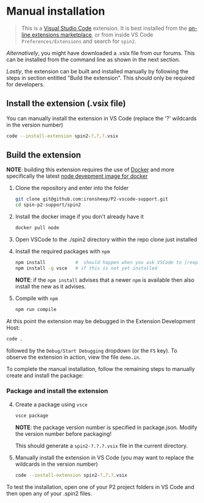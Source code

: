 # Manual installation

>This is a [Visual Studio Code](https://code.visualstudio.com/download) extension. It is best installed from the [on-line extensions marketplace](https://marketplace.visualstudio.com/items?itemName=ironsheep.spin2), or from inside VS Code `Preferences/Extensions` and search for `spin2`.

_Alternatively_, you might have downloaded a .vsix file from our forums. This can be installed from the command line as shown in the next section. 

_Lastly_, the extension can be built and installed manually by following the steps in section entitled "Build the extension". This should only be required for developers.

## Install the extension (.vsix file)

You can manually install the extension in VS Code (replace the '?' wildcards in the version number)

```bash
code --install-extension spin2-?.?.?.vsix
```

## Build the extension

**NOTE**: building this extension requires the use of [Docker](https://www.docker.com/) and more specifically the latest [node devepment image for docker](https://hub.docker.com/_/node)

1. Clone the repository and enter into the folder

    ```bash
    git clone git@github.com:ironsheep/P2-vscode-support.git
    cd spin-p2-support/spin2
    ```
    
2. Install the docker image if you don't already have it

    ```bash
    docker pull node
    ```    
    
3. Open VSCode to the ./spin2 directory within the repo clone just installed

4. Install the required packages with `npm`

    ```bash
    npm install           #  should happen when you ask VSCode to [reopen in container]
    npm install -g vsce   # if this is not yet installed
    ```
    
    **NOTE**: if the `npm install` advises that a newer `npm` is available then also install the new as it advises.

3. Compile with `npm`

    ```bash
    npm run compile
    ```

At this point the extension may be debugged in the Extension Development Host:

```bash
code .
```

followed by the `Debug/Start Debugging` dropdown (or the `F5` key). To observe the extension in action, view the file `demo.in`.

To complete the manual installation, follow the remaining steps to manually create and install the package:

### Package and install the extension

4. Create a package using `vsce`

    ```bash
    vsce package
    ```
    
    **NOTE**: the package version number is specified in package.json. Modify the version number before packaging!

    This should generate a `spin2-?.?.?.vsix` file in the current directory.
    
5. Manually install the extension in VS Code (you may want to replace the wildcards in the version number)

    ```bash
    code --install-extension spin2-?.?.?.vsix
    ```

To test the installation, open one of your P2 project folders in VS Code and then open any of your .spin2 files.

